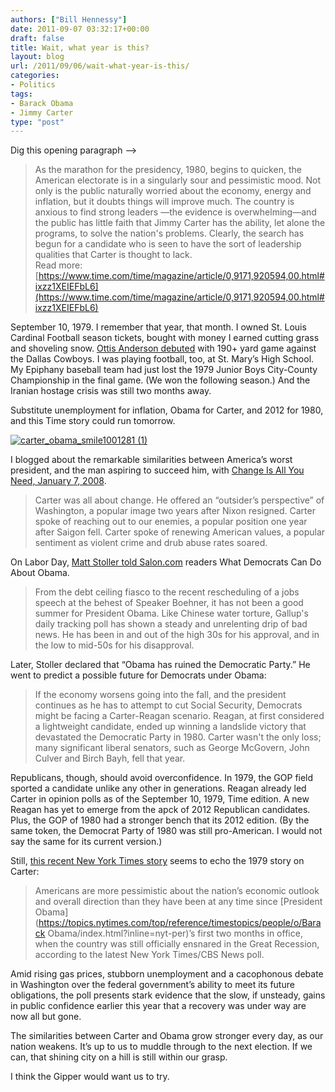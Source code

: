```yaml
---
authors: ["Bill Hennessy"]
date: 2011-09-07 03:32:17+00:00
draft: false
title: Wait, what year is this?
layout: blog
url: /2011/09/06/wait-what-year-is-this/
categories:
- Politics
tags:
- Barack Obama
- Jimmy Carter
type: "post"
---
```


Dig this opening paragraph –>



> As the marathon for the presidency, 1980, begins to quicken, the American electorate is in a singularly sour and pessimistic mood. Not only is the public naturally worried about the economy, energy and inflation, but it doubts things will improve much. The country is anxious to find strong leaders —the evidence is overwhelming—and the public has little faith that Jimmy Carter has the ability, let alone the programs, to solve the nation's problems. Clearly, the search has begun for a candidate who is seen to have the sort of leadership qualities that Carter is thought to lack.  
Read more: [https://www.time.com/time/magazine/article/0,9171,920594,00.html#ixzz1XEIEFbL6](https://www.time.com/time/magazine/article/0,9171,920594,00.html#ixzz1XEIEFbL6)





September 10, 1979. I remember that year, that month. I owned St. Louis Cardinal Football season tickets, bought with money I earned cutting grass and shoveling snow. [Ottis Anderson debuted](https://sportsillustrated.cnn.com/vault/gallery/featured/GAL1174334/11/12/index.htm) with 190+ yard game against the Dallas Cowboys. I was playing football, too, at St. Mary’s High School. My Epiphany baseball team had just lost the 1979 Junior Boys City-County Championship in the final game. (We won the following season.) And the Iranian hostage crisis was still two months away.

Substitute unemployment for inflation, Obama for Carter, and 2012 for 1980, and this Time story could run tomorrow.

[![carter_obama_smile1001281 (1)](https://hennessysview.com/wp-content/uploads/2011/09/carter_obama_smile1001281-1_thumb.jpg)
](https://hennessysview.com/wp-content/uploads/2011/09/carter_obama_smile1001281-1.jpg)

I blogged about the remarkable similarities between America’s worst president, and the man aspiring to succeed him, with [Change Is All You Need, January 7, 2008](https://hennessysview.com/2008/01/07/change-is-all-you-need/). 



> Carter was all about change. He offered an “outsider’s perspective” of Washington, a popular image two years after Nixon resigned. Carter spoke of reaching out to our enemies, a popular position one year after Saigon fell. Carter spoke of renewing American values, a popular sentiment as violent crime and drub abuse rates soared.





On Labor Day, [Matt Stoller told Salon.com](https://www.salon.com/news/politics/war_room/index.html?story=/politics/war_room/2011/09/04/favoritesonsanddaughters) readers What Democrats Can Do About Obama. 



> From the debt ceiling fiasco to the recent rescheduling of a jobs speech at the behest of Speaker Boehner, it has not been a good summer for President Obama. Like Chinese water torture, Gallup's daily tracking poll has shown a steady and unrelenting drip of bad news. He has been in and out of the high 30s for his approval, and in the low to mid-50s for his disapproval.





Later, Stoller declared that “Obama has ruined the Democratic Party.” He went to predict a possible future for Democrats under Obama:



> If the economy worsens going into the fall, and the president continues as he has to attempt to cut Social Security, Democrats might be facing a Carter-Reagan scenario. Reagan, at first considered a lightweight candidate, ended up winning a landslide victory that devastated the Democratic Party in 1980. Carter wasn't the only loss; many significant liberal senators, such as George McGovern, John Culver and Birch Bayh, fell that year.





Republicans, though, should avoid overconfidence. In 1979, the GOP field sported a candidate unlike any other in generations. Reagan already led Carter in opinion polls as of the September 10, 1979, Time edition. A new Reagan has yet to emerge from the apck of 2012 Republican candidates. Plus, the GOP of 1980 had a stronger bench that its 2012 edition. (By the same token, the Democrat Party of 1980 was still pro-American. I would not say the same for its current version.)

Still, [this recent New York Times story](https://www.nytimes.com/2011/04/22/us/22poll.html?_r=2&hp) seems to echo the 1979 story on Carter:



> Americans are more pessimistic about the nation’s economic outlook and overall direction than they have been at any time since [President Obama](https://topics.nytimes.com/top/reference/timestopics/people/o/Barack Obama/index.html?inline=nyt-per)’s first two months in office, when the country was still officially ensnared in the Great Recession, according to the latest New York Times/CBS News poll. 

Amid rising gas prices, stubborn unemployment and a cacophonous debate in Washington over the federal government’s ability to meet its future obligations, the poll presents stark evidence that the slow, if unsteady, gains in public confidence earlier this year that a recovery was under way are now all but gone.





The similarities between Carter and Obama grow stronger every day, as our nation weakens. It’s up to us to muddle through to the next election. If we can, that shining city on a hill is still within our grasp. 

I think the Gipper would want us to try.
